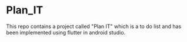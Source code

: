 # Plan_IT
This repo contains a project called "Plan IT" which is a to do list and has been implemented using flutter in android studio.
